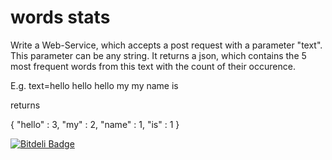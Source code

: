 words stats
=========
Write a Web-Service, which accepts a post request with a parameter "text". This parameter can be any string. It returns a json, which contains the 5 most frequent words from this text with the count of their occurence.
 
E.g. text=hello hello hello my my name is
 
returns
 
{
  "hello" : 3,
  "my" : 2,
  "name" : 1,
  "is" : 1
}
 

[![Bitdeli Badge](https://d2weczhvl823v0.cloudfront.net/mekhovov/words_stat/trend.png)](https://bitdeli.com/free "Bitdeli Badge")

